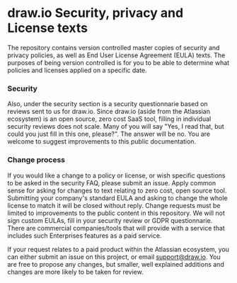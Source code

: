 # draw.io Security, privacy and License texts

The repository contains version controlled master copies of security and privacy policies, as well as End User License Agreement (EULA) texts. The purposes of being version controlled is for you to be able to determine what policies and licenses applied on a specific date.

### Security

Also, under the security section is a security questionnarie based on reviews sent to us for draw.io. Since draw.io (aside from the Atlassian ecosystem) is an open source, zero cost SaaS tool, filling in individual security reviews does not scale. Many of you will say "Yes, I read that, but could you just fill in this one, please?". The answer will be no. You are welcome to suggest improvements to this public documentation.

### Change process

If you would like a change to a policy or license, or wish specific questions to be asked in the security FAQ, please submit an issue. Apply common sense for asking for changes to text relating to zero cost, open source tool. Submitting your company's standard EULA and asking to change the whole license to match it will be closed without reply. Change requests must be limited to improvements to the public content in this repository. We will not sign custom EULAs, fill in your security review or GDPR questionnarie. There are commercial companies/tools that will provide with a service that includes such Enterprises features as a paid service.

If your request relates to a paid product within the Atlassian ecosystem, you can either submit an issue on this project, or email support@draw.io. You are free to propose any changes, but smaller, well explained additions and changes are more likely to be taken for review.
